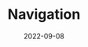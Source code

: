 ---
title: 'Navigation'
authors:
  - estellweyl
description: Navigation is a key element of any site of application, and it starts with HTML.
date: 2022-09-08
placeholder: true
tags:
  - html
---